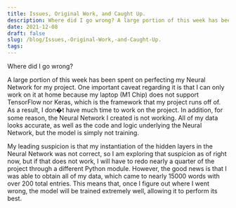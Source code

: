 ```yaml
---
title: Issues, Original Work, and Caught Up.
description: Where did I go wrong? A large portion of this week has been spent on perfecting my Neural Network f...
date: 2021-12-08
draft: false
slug: /blog/Issues,-Original-Work,-and-Caught-Up.
tags: 
---
```

Where did I go wrong?

A large portion of this week has been spent on perfecting my Neural Network for my project. One important caveat regarding it is that I can only work on it at home because my laptop (M1 Chip) does not support TensorFlow nor Keras, which is the framework that my project runs off of. As a result, I don�t have much time to work on the project. In addition, for some reason, the Neural Network I created is not working. All of my data looks accurate, as well as the code and logic underlying the Neural Network, but the model is simply not training.

My leading suspicion is that my instantiation of the hidden layers in the Neural Network was not correct, so I am exploring that suspicion as of right now, but if that does not work, I will have to redo nearly a quarter of the project through a different Python module. However, the good news is that I was able to obtain all of my data, which came to nearly 15000 words with over 200 total entries. This means that, once I figure out where I went wrong, the model will be trained extremely well, allowing it to perform its best.

